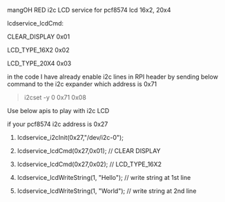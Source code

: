 mangOH RED i2c LCD service for pcf8574 lcd 16x2, 20x4


lcdservice_lcdCmd:

CLEAR_DISPLAY	0x01

LCD_TYPE_16X2   0x02

LCD_TYPE_20X4   0x03

in the code I have already enable i2c lines in RPI header by sending below command to the i2c expander which address is 0x71
 >i2cset -y 0 0x71 0x08

Use below apis to play with i2c LCD

if your pcf8574 i2c address is 0x27 

1. lcdservice_i2cInit(0x27,"/dev/i2c-0");

2. lcdservice_lcdCmd(0x27,0x01); // CLEAR DISPLAY

3. lcdservice_lcdCmd(0x27,0x02); // LCD_TYPE_16X2 

4. lcdservice_lcdWriteString(1, "Hello"); // write string at 1st line

5. lcdservice_lcdWriteString(1, "World"); // write string at 2nd line

